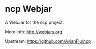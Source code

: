 ncp Webjar
===============

A WebJar for the ncp project.

More info: http://webjars.org

Upstream: https://github.com/AvianFlu/ncp
